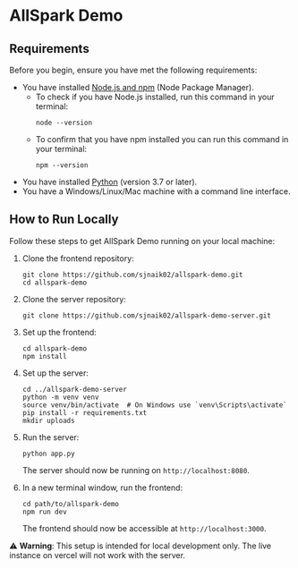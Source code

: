 # AllSpark Demo

## Requirements

Before you begin, ensure you have met the following requirements:

* You have installed [Node.js and npm](https://nodejs.org/en/download/) (Node Package Manager). 
  - To check if you have Node.js installed, run this command in your terminal:
    ```
    node --version
    ```
  - To confirm that you have npm installed you can run this command in your terminal:
    ```
    npm --version
    ```
* You have installed [Python](https://www.python.org/downloads/) (version 3.7 or later).
* You have a Windows/Linux/Mac machine with a command line interface.

## How to Run Locally

Follow these steps to get AllSpark Demo running on your local machine:

1. Clone the frontend repository:
   ```
   git clone https://github.com/sjnaik02/allspark-demo.git
   cd allspark-demo
   ```

2. Clone the server repository:
   ```
   git clone https://github.com/sjnaik02/allspark-demo-server.git
   ```

3. Set up the frontend:
   ```
   cd allspark-demo
   npm install
   ```

4. Set up the server:
   ```
   cd ../allspark-demo-server
   python -m venv venv
   source venv/bin/activate  # On Windows use `venv\Scripts\activate`
   pip install -r requirements.txt
   mkdir uploads
   ```

5. Run the server:
   ```
   python app.py
   ```
   The server should now be running on `http://localhost:8080`.

6. In a new terminal window, run the frontend:
   ```
   cd path/to/allspark-demo
   npm run dev
   ```
   The frontend should now be accessible at `http://localhost:3000`.

⚠️ **Warning**: This setup is intended for local development only. The live instance on vercel will not work with the server. 
